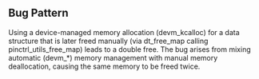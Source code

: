 ## Bug Pattern

Using a device-managed memory allocation (devm_kcalloc) for a data structure that is later freed manually (via dt_free_map calling pinctrl_utils_free_map) leads to a double free. The bug arises from mixing automatic (devm_*) memory management with manual memory deallocation, causing the same memory to be freed twice.